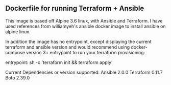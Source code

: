## Dockerfile for running Terraform + Ansible

This image is based off Alpine 3.6 linux, with Ansible and Terraform. I have used references from williamyeh's ansible docker image to install ansible on alpine linux.

In addition the image has no entrypoint, except displaying the current terraform and ansible version and would recommend using docker-compose version 3+ entrypoint to run your terraform provisioning:

entrypoint: sh -c 'terraform init && terraform apply'

Current Dependencies or version supported:
Ansible 2.0.0
Terraform 0.11.7
Boto 2.39.0
